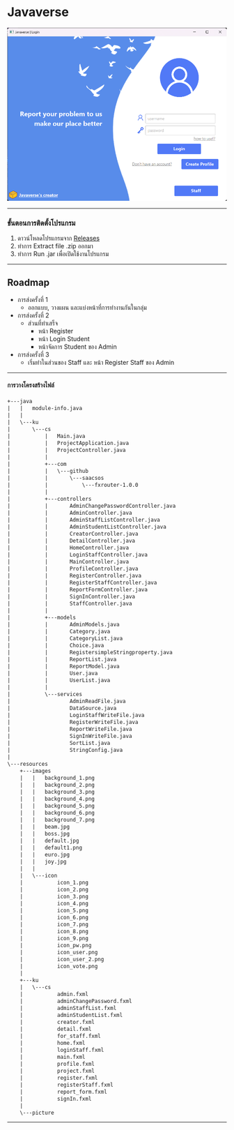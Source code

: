 # Javaverse
![loginimage](image_ReadMe/Login.png)

---

### ขั้นตอนการติดตั้งโปรแกรม
1. ดาวน์โหลดโปรแกรมจาก [Releases](https://github.com/CS211-651/project211-javaverse/releases/)
2. ทำการ Extract file .zip ออกมา
3. ทำการ Run .jar เพื่อเปิดใช้งานโปรแกรม
---

## Roadmap
- การส่งครั้งที่ 1
	- ออกแบบ, วางแผน และแบ่งหน้าที่การทำงานกันในกลุ่ม
- การส่งครั้งที่ 2
	- ส่วนที่ทำเสร็จ
		- หน้า Register
		- หน้า Login Student 
		- หน้าจัดการ Student ของ Admin
- การส่งครั้งที่ 3
	- เริ่มทำในส่วนของ Staff และ หน้า Register Staff ของ Admin 




---
#### การวางโครงสร้างไฟล์
```
+---java
|   |   module-info.java
|   |   
|   \---ku
|       \---cs
|           |   Main.java
|           |   ProjectApplication.java
|           |   ProjectController.java
|           |   
|           +---com
|           |   \---github
|           |       \---saacsos
|           |           \---fxrouter-1.0.0
|           |                               
|           +---controllers
|           |       AdminChangePasswordController.java
|           |       AdminController.java
|           |       AdminStaffListController.java
|           |       AdminStudentListController.java
|           |       CreatorController.java
|           |       DetailController.java
|           |       HomeController.java
|           |       LoginStaffController.java
|           |       MainController.java
|           |       ProfileController.java
|           |       RegisterController.java
|           |       RegisterStaffController.java
|           |       ReportFormController.java
|           |       SignInController.java
|           |       StaffController.java
|           |       
|           +---models
|           |       AdminModels.java
|           |       Category.java
|           |       CategoryList.java
|           |       Choice.java
|           |       RegistersimpleStringproperty.java
|           |       ReportList.java
|           |       ReportModel.java
|           |       User.java
|           |       UserList.java
|           |       
|           \---services
|                   AdminReadFile.java
|                   DataSource.java
|                   LoginStaffWriteFile.java
|                   RegisterWriteFile.java
|                   ReportWriteFile.java
|                   SignInWriteFile.java
|                   SortList.java
|                   StringConfig.java
|                   
\---resources
    +---images
    |   |   background_1.png
    |   |   background_2.png
    |   |   background_3.png
    |   |   background_4.png
    |   |   background_5.png
    |   |   background_6.png
    |   |   background_7.png
    |   |   beam.jpg
    |   |   boss.jpg
    |   |   default.jpg
    |   |   default1.png
    |   |   euro.jpg
    |   |   joy.jpg
    |   |   
    |   \---icon
    |           icon_1.png
    |           icon_2.png
    |           icon_3.png
    |           icon_4.png
    |           icon_5.png
    |           icon_6.png
    |           icon_7.png
    |           icon_8.png
    |           icon_9.png
    |           icon_pw.png
    |           icon_user.png
    |           icon_user_2.png
    |           icon_vote.png
    |           
    +---ku
    |   \---cs
    |           admin.fxml
    |           adminChangePassword.fxml
    |           adminStaffList.fxml
    |           adminStudentList.fxml
    |           creator.fxml
    |           detail.fxml
    |           for_staff.fxml
    |           home.fxml
    |           loginStaff.fxml
    |           main.fxml
    |           profile.fxml
    |           project.fxml
    |           register.fxml
    |           registerStaff.fxml
    |           report_form.fxml
    |           signIn.fxml
    |           
    \---picture
```
---





<!--
Old README.md

CS211 - Project
วิธีทดสอบการ RUN
1. Main 
run Main Class
2. javafx plugin
MVN Clean
javafx -> javafx:run

วิธีสร้าง Jar
MVN Clean
MVN install
file จะอยู่ใน target เป็น shade.jar
-->




 
